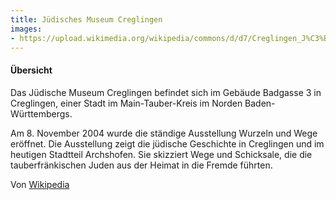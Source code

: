 ```yaml
---
title: Jüdisches Museum Creglingen
images: 
- https://upload.wikimedia.org/wikipedia/commons/d/d7/Creglingen_J%C3%BCdisches_Museum_962.jpg
---
```


#### Übersicht

Das Jüdische Museum Creglingen befindet sich im Gebäude Badgasse 3 in Creglingen, einer Stadt im Main-Tauber-Kreis im Norden Baden-Württembergs.

Am 8. November 2004 wurde die ständige Ausstellung Wurzeln und Wege eröffnet. Die Ausstellung zeigt die jüdische Geschichte in Creglingen und im heutigen Stadtteil Archshofen. Sie skizziert Wege und Schicksale, die die tauberfränkischen Juden aus der Heimat in die Fremde führten.

Von [Wikipedia](https://de.wikipedia.org/wiki/J%C3%BCdisches_Museum_Creglingen)